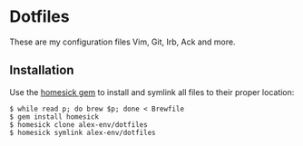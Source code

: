 # Dotfiles

These are my configuration files Vim, Git, Irb, Ack and more.

## Installation

Use the [homesick gem](https://github.com/alex-env) to install and symlink all files to their proper location:

    $ while read p; do brew $p; done < Brewfile
    $ gem install homesick
    $ homesick clone alex-env/dotfiles
    $ homesick symlink alex-env/dotfiles

